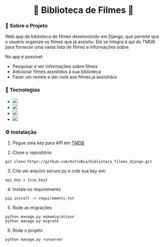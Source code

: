 
<h1 align="center">🎥 Biblioteca de Filmes 🎥</h1>

### 📍 Sobre o Projeto
Web app de biblioteca de filmes desenvolvido em Django, que permite que o usuário organize os filmes que já assistiu. Ele se integra à api do TMDB para fornecer uma vasta lista de filmes e informações sobre.

No app é possível:
* Pesquisar e ver informações sobre filmes
* Adicionar filmes assistidos à sua biblioteca
* Fazer um review e dar nota aos filmes já assistidos

### 🚀 Tecnologias
* <img src="https://img.shields.io/badge/Python-FFD43B?style=for-the-badge&logo=python&logoColor=blue" />
* <img src="https://img.shields.io/badge/Django-092E20?style=for-the-badge&logo=django&logoColor=green" />
* <img src="https://img.shields.io/badge/Sqlite-003B57?style=for-the-badge&logo=sqlite&logoColor=white" />
* <img src="https://img.shields.io/badge/Bootstrap-563D7C?style=for-the-badge&logo=bootstrap&logoColor=white" />

### ⚙️ Instalação
1. Pegue uma key para API em [TMDB](https://developer.themoviedb.org/reference/intro/getting-started)

2. Clone o repositório
```
git clone https://github.com/AstleBia/biblioteca_filmes_django.git
```
3. Crie um arquivo secure.py e cole sua key em:
```
api_key = {sua_key}
```
4. Instale os requirements

` pip install -r requirements.txt `

5. Rode as migrações
```
python manage.py makemigrations
python manage.py migrate
```
6. Rode o projeto

` python manage.py runserver `